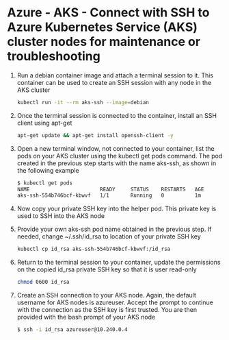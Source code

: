 # Azure - AKS - Connect with SSH to Azure Kubernetes Service (AKS) cluster nodes for maintenance or troubleshooting

1. Run a debian container image and attach a terminal session to it. This container can be used to create an SSH session with any node in the AKS cluster
   ```bash
   kubectl run -it --rm aks-ssh --image=debian
   ```
1. Once the terminal session is connected to the container, install an SSH client using apt-get
   ```bash
   apt-get update && apt-get install openssh-client -y
   ```
1. Open a new terminal window, not connected to your container, list the pods on your AKS cluster using the kubectl get pods command. The pod created in the previous step starts with the name aks-ssh, as shown in the following example
   ```bash
   $ kubectl get pods
   NAME                       READY     STATUS    RESTARTS   AGE
   aks-ssh-554b746bcf-kbwvf   1/1       Running   0          1m
   ```
1. Now copy your private SSH key into the helper pod. This private key is used to SSH into the AKS node

1. Provide your own aks-ssh pod name obtained in the previous step. If needed, change ~/.ssh/id_rsa to location of your private SSH key
   ```bash
   kubectl cp id_rsa aks-ssh-554b746bcf-kbwvf:/id_rsa
   ```
1. Return to the terminal session to your container, update the permissions on the copied id_rsa private SSH key so that it is user read-only
   ```bash
   chmod 0600 id_rsa
   ```
1. Create an SSH connection to your AKS node. Again, the default username for AKS nodes is azureuser. Accept the prompt to continue with the connection as the SSH key is first trusted. You are then provided with the bash prompt of your AKS node
   ```bash
   $ ssh -i id_rsa azureuser@10.240.0.4
   ```
